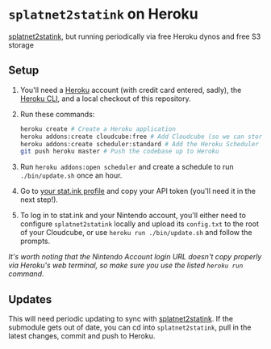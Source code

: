 # `splatnet2statink` on Heroku

[splatnet2statink](https://github.com/frozenpandaman/splatnet2statink), but running periodically via free Heroku dynos and free S3 storage

## Setup

1. You'll need a [Heroku](http://heroku.com) account (with credit card entered, sadly), the [Heroku CLI](https://devcenter.heroku.com/articles/heroku-cli), and a local checkout of this repository.

1. Run these commands:
   ```bash
   heroku create # Create a Heroku application
   heroku addons:create cloudcube:free # Add Cloudcube (so we can store configuration in S3)
   heroku addons:create scheduler:standard # Add the Heroku Scheduler (so we can sync periodically)
   git push heroku master # Push the codebase up to Heroku
   ```

1. Run `heroku addons:open scheduler` and create a schedule to run `./bin/update.sh` once an hour.

1. Go to [your stat.ink profile](https://stat.ink/profile) and copy your API token (you'll need it in the next step!).

1. To log in to stat.ink and your Nintendo account, you'll either need to configure `splatnet2statink` locally and upload its `config.txt` to the root of your Cloudcube, or use `heroku run ./bin/update.sh` and follow the prompts.

_It's worth noting that the Nintendo Account login URL doesn't copy properly via Heroku's web terminal, so make sure you use the listed `heroku run` command._

## Updates

This will need periodic updating to sync with [splatnet2statink](https://github.com/frozenpandaman/splatnet2statink). If the submodule gets out of date, you can cd into `splatnet2statink`, pull in the latest changes, commit and push to Heroku.
